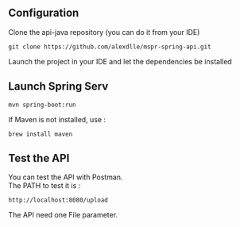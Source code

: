 ## Configuration
Clone the api-java repository (you can do it from your IDE)
```
git clone https://github.com/alexdlle/mspr-spring-api.git
```
Launch the project in your IDE and let the dependencies be installed

## Launch Spring Serv
```
mvn spring-boot:run
```
If Maven is not installed, use :
```
brew install maven
```

## Test the API
You can test the API with Postman.\
The PATH to test it is :
```
http://localhost:8080/upload
```
The API need one File parameter.